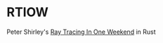 # RTIOW
Peter Shirley's [Ray Tracing In One Weekend](https://raytracing.github.io/books/RayTracingInOneWeekend.html) in Rust
